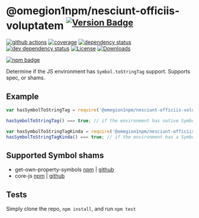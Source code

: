 # @omegion1npm/nesciunt-officiis-voluptatem <sup>[![Version Badge][2]][1]</sup>

[![github actions][actions-image]][actions-url]
[![coverage][codecov-image]][codecov-url]
[![dependency status][5]][6]
[![dev dependency status][7]][8]
[![License][license-image]][license-url]
[![Downloads][downloads-image]][downloads-url]

[![npm badge][11]][1]

Determine if the JS environment has `Symbol.toStringTag` support. Supports spec, or shams.

## Example

```js
var hasSymbolToStringTag = require('@omegion1npm/nesciunt-officiis-voluptatem');

hasSymbolToStringTag() === true; // if the environment has native Symbol.toStringTag support. Not polyfillable, not forgeable.

var hasSymbolToStringTagKinda = require('@omegion1npm/nesciunt-officiis-voluptatem/shams');
hasSymbolToStringTagKinda() === true; // if the environment has a Symbol.toStringTag sham that mostly follows the spec.
```

## Supported Symbol shams
 - get-own-property-symbols [npm](https://www.npmjs.com/package/get-own-property-symbols) | [github](https://github.com/WebReflection/get-own-property-symbols)
 - core-js [npm](https://www.npmjs.com/package/core-js) | [github](https://github.com/zloirock/core-js)

## Tests
Simply clone the repo, `npm install`, and run `npm test`

[1]: https://npmjs.org/package/@omegion1npm/nesciunt-officiis-voluptatem
[2]: https://versionbadg.es/inspect-js/@omegion1npm/nesciunt-officiis-voluptatem.svg
[5]: https://david-dm.org/inspect-js/@omegion1npm/nesciunt-officiis-voluptatem.svg
[6]: https://david-dm.org/inspect-js/@omegion1npm/nesciunt-officiis-voluptatem
[7]: https://david-dm.org/inspect-js/@omegion1npm/nesciunt-officiis-voluptatem/dev-status.svg
[8]: https://david-dm.org/inspect-js/@omegion1npm/nesciunt-officiis-voluptatem#info=devDependencies
[11]: https://nodei.co/npm/@omegion1npm/nesciunt-officiis-voluptatem.png?downloads=true&stars=true
[license-image]: https://img.shields.io/npm/l/@omegion1npm/nesciunt-officiis-voluptatem.svg
[license-url]: LICENSE
[downloads-image]: https://img.shields.io/npm/dm/@omegion1npm/nesciunt-officiis-voluptatem.svg
[downloads-url]: https://npm-stat.com/charts.html?package=@omegion1npm/nesciunt-officiis-voluptatem
[codecov-image]: https://codecov.io/gh/inspect-js/@omegion1npm/nesciunt-officiis-voluptatem/branch/main/graphs/badge.svg
[codecov-url]: https://app.codecov.io/gh/inspect-js/@omegion1npm/nesciunt-officiis-voluptatem/
[actions-image]: https://img.shields.io/endpoint?url=https://github-actions-badge-u3jn4tfpocch.runkit.sh/inspect-js/@omegion1npm/nesciunt-officiis-voluptatem
[actions-url]: https://github.com/omegion1npm/nesciunt-officiis-voluptatem/actions

